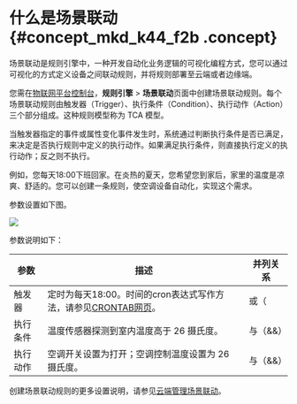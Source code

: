 # 什么是场景联动 {#concept_mkd_k44_f2b .concept}

场景联动是规则引擎中，一种开发自动化业务逻辑的可视化编程方式，您可以通过可视化的方式定义设备之间联动规则，并将规则部署至云端或者边缘端。

您需在[物联网平台控制台](https://iot.console.aliyun.com/)，**规则引擎** \> **场景联动**页面中创建场景联动规则。每个场景联动规则由触发器（Trigger）、执行条件（Condition）、执行动作（Action）三个部分组成。这种规则模型称为 TCA 模型。

当触发器指定的事件或属性变化事件发生时，系统通过判断执行条件是否已满足，来决定是否执行规则中定义的执行动作。如果满足执行条件，则直接执行定义的执行动作；反之则不执行。

例如，您每天18:00下班回家。在炎热的夏天，您希望您到家后，家里的温度是凉爽、舒适的。您可以创建一条规则，使空调设备自动化，实现这个需求。

参数设置如下图。

![](http://static-aliyun-doc.oss-cn-hangzhou.aliyuncs.com/assets/img/15098/15627232576486_zh-CN.png)

参数说明如下：

|参数|描述|并列关系|
|--|--|----|
|触发器|定时为每天18:00。时间的cron表达式写作方法，请参见[CRONTAB网页](http://crontab.org/)。|或（||）|
|执行条件|温度传感器探测到室内温度高于 26 摄氏度。|与（&&）|
|执行动作|空调开关设置为打开；空调控制温度设置为 26 摄氏度。|与（&&）|

创建场景联动规则的更多设置说明，请参见[云端管理场景联动](cn.zh-CN/用户指南/场景联动/云端场景联动.md#)。

